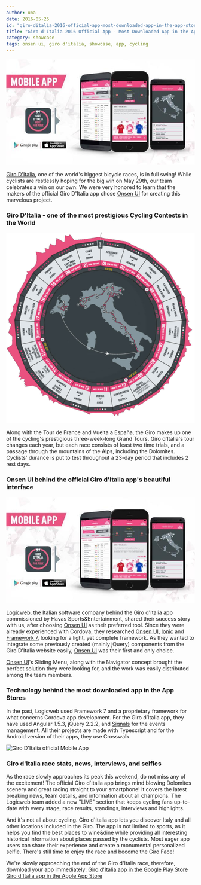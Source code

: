 ```yaml
---
author: una
date: 2016-05-25
id: "giro-ditalia-2016-official-app-most-downloaded-app-in-the-app-stores-created-with-onsen-ui"
title: "Giro d'Italia 2016 Official App - Most Downloaded App in the App Stores Created with Onsen UI"
category: showcase
tags: onsen ui, giro d'italia, showcase, app, cycling
---
```


![Giro D'Italia official Mobile App](/blog/content/images/2016/May/app_giro.jpg)

[Giro D'Italia](http://www.giroditalia.it/eng/), one of the world's biggest bicycle races, is in full swing! While cyclists are restlessly hoping for the big win on May 29th, our team celebrates a win on our own: We were very honored to learn that the makers of the official Giro D'Italia app chose [Onsen UI](https://onsen.io) for creating this marvelous project.

<!-- more -->

### Giro D'Italia - one of the most prestigious Cycling Contests in the World

![Giro D'Italia Tour](/blog/content/images/2016/May/Giro-dItalia-2016.jpg)

Along with the Tour de France and Vuelta a España, the Giro makes up one of the cycling's prestigious three-week-long Grand Tours. Giro d'Italia's tour changes each year, but each race consists of least two time trials, and a passage through the mountains of the Alps, including the Dolomites. Cyclists' durance is put to test throughout a 23-day period that includes 2 rest days.

### Onsen UI behind the official Giro d'Italia app's beautiful interface

![Giro D'Italia official Mobile App](/blog/content/images/2016/May/app_giro.jpg)

[Logicweb](http://www.logicweb.it), the Italian software company behind the Giro d'Italia app commissioned by Havas Sports&Entertainment, shared their success story with us, after choosing [Onsen UI](https://onsen.io) as their preferred tool. Since they were already experienced with Cordova, they researched [Onsen UI](https://onsen.io), [Ionic](http://ionicframework.com/) and [Framework 7](http://framework7.io/), looking for a light, yet complete framework. As they wanted to integrate some previously created (mainly jQuery) components from the Giro D'Italia website easily, [Onsen UI](https://onsen.io) was their first and only choice.

[Onsen UI](https://onsen.io)'s Sliding Menu, along with the Navigator concept brought the perfect solution they were looking for, and the work was easily distributed among the team members.

### Technology behind the most downloaded app in the App Stores

In the past, Logicweb used Framework 7 and a proprietary framework for what concerns Cordova app development. For the Giro d’Italia app, they have used Angular 1.5.3, jQuery 2.2.2, and [Signals](https://github.com/photonstorm/typescript-signals) for the events management.
All their projects are made with Typescript and for the Android version of their apps, they use Crosswalk.

![Giro D'Italia official Mobile App](/blog/content/images/2016/May/Giro_2016.jpg)


### Giro d'Italia race stats, news, interviews, and selfies

As the race slowly approaches its peak this weekend, do not miss any of the excitement! The official Giro d'Italia app brings mind blowing Dolomites scenery and great racing straight to your smartphone! It covers the latest breaking news, team details, and information about all champions. The Logicweb team added a new "LIVE" section that keeps cycling fans up-to-date with every stage, race results, standings, interviews and highlights.

And it's not all about cycling. Giro d'Italia app lets you discover Italy and all other locations included in the Giro. The app is not limited to sports, as it helps you find the best places to wine&dine while providing all interesting historical information about places passed by the cyclists. Most eager app users can share their experience and create a monumental personalized selfie. There's still time to enjoy the race and become the Giro Face!

We're slowly approaching the end of the Giro d'Italia race, therefore, download your app immediately:
[Giro d'Italia app in the Google Play Store](https://play.google.com/store/apps/details?id=com.gazetta.it.giro&hl=en)
[Giro d'Italia app in the Apple App Store](https://itunes.apple.com/gb/app/giro-ditalia/id522688460?mt=8)
